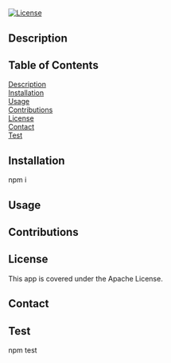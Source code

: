#  #
  
  [![License](https://img.shields.io/badge/License-Apache_2.0-blue.svg)](https://opensource.org/licenses/Apache-2.0)
  
  ## Description
  

  ## Table of Contents 
    
  [Description](#description)<br>
  [Installation](#installation)<br> 
  [Usage](#usage)<br>
  [Contributions](#contributions)<br>
  [License](#license)<br>
  [Contact](#contact)<br>
  [Test](#test)<br>

  ## Installation
  
  npm i 
  
  ## Usage
  
  
  
  ## Contributions
  
  
  
  ## License
  
  This app is covered under the Apache License.
  
  ## Contact

  
  

  ## Test
  npm test
  